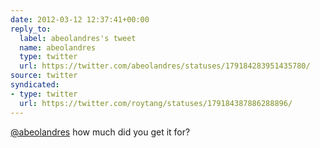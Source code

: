 ```yaml
---
date: 2012-03-12 12:37:41+00:00
reply_to:
  label: abeolandres's tweet
  name: abeolandres
  type: twitter
  url: https://twitter.com/abeolandres/statuses/179184283951435780/
source: twitter
syndicated:
- type: twitter
  url: https://twitter.com/roytang/statuses/179184387886288896/
---
```


[@abeolandres](https://twitter.com/abeolandres/) how much did you get it for?